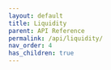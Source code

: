 ```yaml
---
layout: default
title: Liquidity
parent: API Reference
permalink: /api/liquidity/
nav_order: 4
has_children: true
---
```

